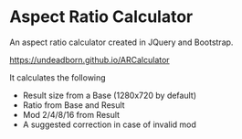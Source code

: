 # Aspect Ratio Calculator

An aspect ratio calculator created in JQuery and Bootstrap.

https://undeadborn.github.io/ARCalculator

It calculates the following
* Result size from a Base (1280x720 by default)
* Ratio from Base and Result
* Mod 2/4/8/16 from Result
* A suggested correction in case of invalid mod
